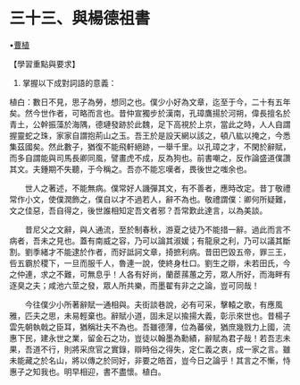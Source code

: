 # 三十三、與楊德祖書

•[曹植](https://zh.wikisource.org/wiki/%E8%88%87%E6%A5%8A%E5%BE%B7%E7%A5%96%E6%9B%B8)

【學習重點與要求】

1. 掌握以下成對詞語的意義：



植白：數日不見，思子為勞，想同之也。僕少小好為文章，迄至于今，二十有五年矣。然今世作者，可略而言也。昔仲宣獨步於漢南，孔璋鷹揚於河朔，偉長擅名於青土，公幹振藻於海隅，德璉發跡於此魏，足下高視於上京，當此之時，人人自謂握靈蛇之珠，家家自謂抱荊山之玉。吾王於是設天網以該之，頓八紘以掩之，今悉集茲國矣。然此數子，猶復不能飛軒絕跡，一舉千里。以孔璋之才，不閑於辭賦，而多自謂能與司馬長卿同風，譬畫虎不成，反為狗也。前書嘲之，反作論盛道僕讚其文。夫鍾期不失聽，于今稱之。吾亦不能忘嘆者，畏後世之嗤余也。

　　世人之著述，不能無病。僕常好人譏彈其文，有不善者，應時改定。昔丁敬禮常作小文，使僕潤飾之，僕自以才不過若人，辭不為也。敬禮謂僕：卿何所疑難，文之佳惡，吾自得之，後世誰相知定吾文者邪？吾常歎此達言，以為美談。

　　昔尼父之文辭，與人通流，至於制春秋，游夏之徒乃不能措一辭。過此而言不病者，吾未之見也。蓋有南威之容，乃可以論其淑媛；有龍泉之利，乃可以議其斷割。劉季緒才不能逮於作者，而好詆訶文章，掎摭利病。昔田巴毀五帝，罪三王，呰五霸於稷下，一旦而服千人，魯連一說，使終身杜口。劉生之辯，未若田氏，今之仲連，求之不難，可無息乎！人各有好尚，蘭茞蓀蕙之芳，眾人所好，而海畔有逐臭之夫；咸池六莖之發，眾人所共樂，而墨翟有非之之論，豈可同哉！

　　今往僕少小所著辭賦一通相與。夫街談巷說，必有可采，擊轅之歌，有應風雅，匹夫之思，未易輕棄也。辭賦小道，固未足以揄揚大義，彰示來世也。昔楊子雲先朝執戟之臣耳，猶稱壯夫不為也。吾雖德薄，位為蕃侯，猶庶幾戮力上國，流惠下民，建永世之業，留金石之功，豈徒以翰墨為勳績，辭賦為君子哉！若吾志未果，吾道不行，則將采庶官之實錄，辯時俗之得失，定仁義之衷，成一家之言。雖未能藏之於名山，將以傳之於同好，非要之皓首，豈今日之論乎！其言之不慚，恃惠子之知我也。明早相迎，書不盡懷。植白。
